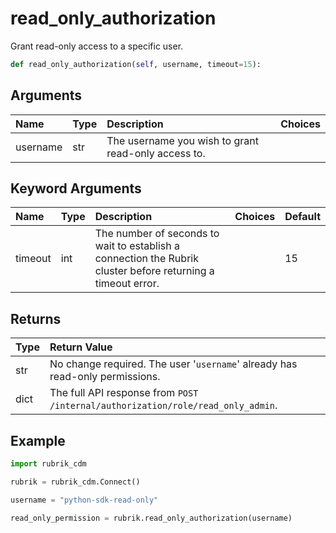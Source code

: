 # read\_only\_authorization

Grant read-only access to a specific user.

```python
def read_only_authorization(self, username, timeout=15):
```

## Arguments

| Name | Type | Description | Choices |
| :--- | :--- | :--- | :--- |
| username | str | The username you wish to grant read-only access to. |  |

## Keyword Arguments

| Name | Type | Description | Choices | Default |
| :--- | :--- | :--- | :--- | :--- |
| timeout | int | The number of seconds to wait to establish a connection the Rubrik cluster before returning a timeout error. |  | 15 |

## Returns

| Type | Return Value |
| :--- | :--- |
| str | No change required. The user '`username`' already has read-only permissions. |
| dict | The full API response from `POST /internal/authorization/role/read_only_admin`. |

## Example

```python
import rubrik_cdm

rubrik = rubrik_cdm.Connect()

username = "python-sdk-read-only"

read_only_permission = rubrik.read_only_authorization(username)
```


